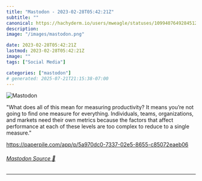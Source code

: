 ```yaml
---
title: "Mastodon - 2023-02-28T05:42:21Z"
subtitle: ""
canonical: https://hachyderm.io/users/mweagle/statuses/109940764928451229
description:
image: "/images/mastodon.png"

date: 2023-02-28T05:42:21Z
lastmod: 2023-02-28T05:42:21Z
image: ""
tags: ["Social Media"]

categories: ["mastodon"]
# generated: 2025-07-21T21:15:38-07:00
---
```

![Mastodon](/images/mastodon.png)

<p>&quot;What does all of this mean for measuring productivity? It means you’re not going to find one measure for everything. Individuals, teams, organizations, and markets need their own metrics because the factors that affect performance at each of these levels are too complex to reduce to a single measure.&quot; </p><p><a href="https://paperpile.com/app/p/5a970dc0-7337-02e5-8655-c85072eaeb06" target="_blank" rel="nofollow noopener noreferrer" translate="no"><span class="invisible">https://</span><span class="ellipsis">paperpile.com/app/p/5a970dc0-7</span><span class="invisible">337-02e5-8655-c85072eaeb06</span></a></p>


###### [Mastodon Source 🐘](https://hachyderm.io/@mweagle/109940764928451229)

___
